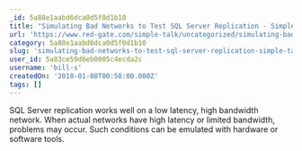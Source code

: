 ```yaml
---
_id: 5a88e1aabd6dca0d5f0d1b10
title: "Simulating Bad Networks to Test SQL Server Replication - Simple Talk"
url: 'https://www.red-gate.com/simple-talk/uncategorized/simulating-bad-networks-test-sql-server-replication/'
category: 5a88e1aabd6dca0d5f0d1b10
slug: 'simulating-bad-networks-to-test-sql-server-replication-simple-talk'
user_id: 5a83ce59d6eb0005c4ecda2c
username: 'bill-s'
createdOn: '2018-01-08T00:58:00.000Z'
tags: []
---
```


SQL Server replication works well on a low latency, high bandwidth network. When actual networks have high latency or limited bandwidth, problems may occur. Such conditions can be emulated with hardware or software tools. 
